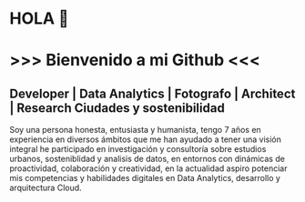 <p align="center">
  
  # HOLA 👋
  
  # >>> Bienvenido a mi Github <<<
  **Developer** | **Data Analytics** | **Fotografo** | **Architect** | **Research Ciudades y sostenibilidad**
  ---
  
  Soy una persona honesta, entusiasta y humanista, tengo 7 años en experiencia en diversos ámbitos que me han ayudado a tener una visión integral
  he participado en investigación y consultoría sobre estudios urbanos, sosteniblidad y analisis de datos, en entornos con dinámicas de proactividad, colaboración y creatividad, en la actualidad aspiro potenciar    mis competencias y habilidades digitales en Data Analytics, desarrollo y arquitectura Cloud. 

</p>

<!--
**shuberth79/shuberth79** is a ✨ _special_ ✨ repository because its `README.md` (this file) appears on your GitHub profile.

Here are some ideas to get you started:

- 🔭 I’m currently working on ...
- 🌱 I’m currently learning ...
- 👯 I’m looking to collaborate on ...
- 🤔 I’m looking for help with ...
- 💬 Ask me about ...
- 📫 How to reach me: ...
- 😄 Pronouns: ...
- ⚡ Fun fact: ...
-->
